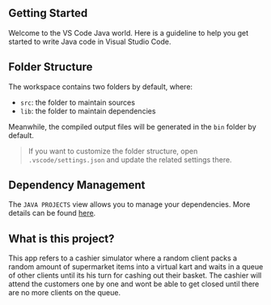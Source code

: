 ## Getting Started

Welcome to the VS Code Java world. Here is a guideline to help you get started to write Java code in Visual Studio Code.

## Folder Structure

The workspace contains two folders by default, where:

- `src`: the folder to maintain sources
- `lib`: the folder to maintain dependencies

Meanwhile, the compiled output files will be generated in the `bin` folder by default.

> If you want to customize the folder structure, open `.vscode/settings.json` and update the related settings there.

## Dependency Management

The `JAVA PROJECTS` view allows you to manage your dependencies. More details can be found [here](https://github.com/microsoft/vscode-java-dependency#manage-dependencies).

## What is this project?

This app refers to a cashier simulator where a random client
packs a random amount of supermarket items into a virtual kart and waits
in a queue of other clients until its his turn for cashing out their basket.
The cashier will attend the customers one by one and wont be able to get
closed until there are no more clients on the queue.

